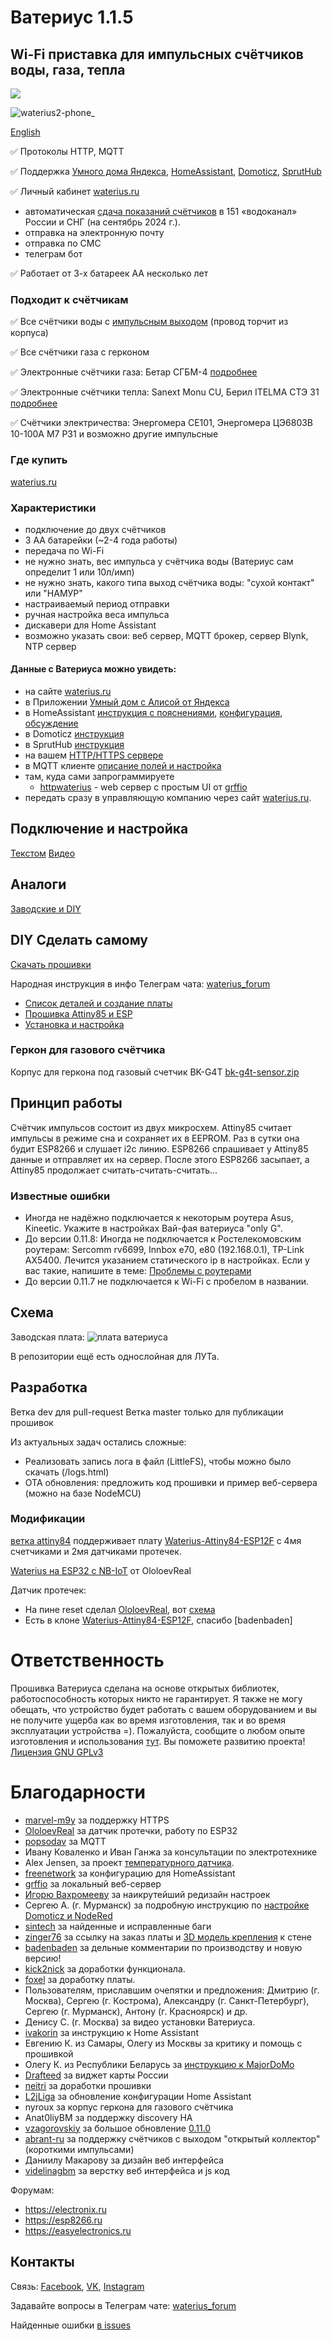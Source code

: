# Ватериус 1.1.5
## Wi-Fi приставка для импульсных счётчиков воды, газа, тепла

<a href="https://travis-ci.org/dontsovcmc/waterius" target="_blank"><img src="https://travis-ci.org/dontsovcmc/waterius.svg?branch=master"></a>

![waterius2-phone_](https://user-images.githubusercontent.com/3930496/149906477-6aa47cdd-f714-4546-85ff-5541c60260a2.jpeg)

[Еnglish](https://github.com/dontsovcmc/waterius/blob/master/English.md)

✅ Протоколы HTTP, MQTT

✅ Поддержка <a href="https://yandex.ru/alice/smart-home" targe="_blank">Умного дома Яндекса</a>, <a href="https://www.home-assistant.io/" targe="_blank">HomeAssistant</a>,  <a href="https://www.hackster.io/dontsovcmc/domoticz-4346d5" targe="_blank">Domoticz</a>, <a href="https://spruthub.ru" targe="_blank">SprutHub</a> 

✅ Личный кабинет <a href="https://waterius.ru?utm_source=github&utm_medium=link&utm_campaign=github_16092021&utm_content=github&utm_term=github" target="_blank">waterius.ru</a>

- автоматическая <a href="https://waterius.ru?utm_source=github&utm_medium=link&utm_campaign=github_16092021&utm_content=github&utm_term=github" target="_blank">сдача показаний счётчиков</a> в 151 «водоканал» России и СНГ (на сентябрь 2024 г.).
- отправка на электронную почту
- отправка по СМС 
- телеграм бот

✅ Работает от 3-х батареек АА несколько лет

### Подходит к счётчикам
✅ Все счётчики воды с [импульсным выходом](https://github.com/dontsovcmc/waterius/issues/65) (провод торчит из корпуса)

✅ Все счётчики газа с герконом

✅ Электронные счётчики газа: Бетар СГБМ-4 [подробнее](https://github.com/dontsovcmc/waterius/issues/233)

✅ Электронные счётчики тепла: Sanext Monu CU, Берил ITELMA СТЭ 31 [подробнее](https://github.com/dontsovcmc/waterius/issues/233)

✅ Счётчики электричества: Энергомера CE101, Энергомера ЦЭ6803В 10-100А М7 Р31 и возможно другие импульсные


### Где купить

[waterius.ru](https://waterius.ru?utm_source=github&utm_medium=link&utm_campaign=github_16092021&utm_content=github&utm_term=github)

### Характеристики
- подключение до двух счётчиков
- 3 АА батарейки (~2-4 года работы)
- передача по Wi-Fi
- не нужно знать, вес импульса у счётчика воды (Ватериус сам определит 1 или 10л/имп)
- не нужно знать, какого типа выход счётчика воды: "сухой контакт" или "НАМУР"
- настраиваемый период отправки
- ручная настройка веса импульса
- дискавери для Home Assistant
- возможно указать свои: веб сервер, MQTT брокер, сервер Blynk, NTP сервер

#### Данные с Ватериуса можно увидеть:
* на сайте <a href="https://waterius.ru?utm_source=github&utm_medium=link&utm_campaign=github_16092021&utm_content=github&utm_term=github">waterius.ru</a>
* в Приложении <a href="https://yandex.ru/alice/smart-home">Умный дом с Алисой от Яндекса</a>
* в HomeAssistant [инструкция с пояснениями](Home_Assistant_setup.md), [конфигурация](https://github.com/dontsovcmc/waterius/blob/master/homeassistant.configuration.yaml), [обсуждение](https://github.com/dontsovcmc/waterius/issues/86)
* в Domoticz [инструкция](https://www.hackster.io/dontsovcmc/domoticz-4346d5)
* в SprutHub [инструкция](https://wiki.spruthub.ru/%D0%A1%D0%BE%D0%B7%D0%B4%D0%B0%D0%BD%D0%B8%D0%B5_%D0%BA%D0%BE%D0%BD%D1%82%D1%80%D0%BE%D0%BB%D0%BB%D0%B5%D1%80%D0%B0_MQTT)
* на вашем [HTTP/HTTPS сервере](https://github.com/dontsovcmc/waterius/blob/master/Export.md#%D0%BD%D0%B0%D1%81%D1%82%D1%80%D0%BE%D0%B9%D0%BA%D0%B0-%D0%BE%D1%82%D0%BF%D1%80%D0%B0%D0%B2%D0%BA%D0%B8-%D0%BF%D0%BE-http-%D1%81%D0%B2%D0%BE%D0%B9-%D1%81%D0%B5%D1%80%D0%B2%D0%B5%D1%80)
* в MQTT клиенте [описание полей и настройка](https://github.com/dontsovcmc/waterius/blob/master/Export.md#настройка-отправки-по-mqtt)
* там, куда сами запрограммируете
  * [httpwaterius](https://github.com/grffio/httpwaterius) - web сервер с простым UI от [grffio](https://github.com/grffio)
* передать сразу в управляющую компанию через сайт [waterius.ru](https://waterius.ru?utm_source=github&utm_medium=link&utm_campaign=github_16092021&utm_content=github&utm_term=github).

## Подключение и настройка
[Текстом](http://waterius.ru/manual?utm_source=github)
[Видео](https://www.youtube.com/watch?v=dsmIdWbqJ58)

## Аналоги
[Заводские и DIY](https://github.com/dontsovcmc/waterius/issues/10)

## DIY Сделать самому
[Скачать прошивки](https://github.com/dontsovcmc/waterius/releases)

Народная инструкция в инфо Телеграм чата: [waterius_forum](https://t.me/waterius_forum)
- [Список деталей и создание платы](https://github.com/dontsovcmc/waterius/blob/master/Making.md)
- [Прошивка Attiny85 и ESP](https://github.com/dontsovcmc/waterius/blob/master/Firmware.md) 
- [Установка и настройка](https://github.com/dontsovcmc/waterius/blob/master/Setup.md) 

### Геркон для газового счётчика
Корпус для геркона под газовый счетчик BK-G4T [bk-g4t-sensor.zip](https://github.com/dontsovcmc/waterius/files/10365883/bk-g4t-sensor.zip)

## Принцип работы
Счётчик импульсов состоит из двух микросхем. Attiny85 считает импульсы в режиме сна и сохраняет их в EEPROM. Раз в сутки она будит ESP8266 и слушает i2c линию. ESP8266 спрашивает у Attiny85 данные и отправляет их на сервер. После этого ESP8266 засыпает, а Attiny85 продолжает считать-считать-считать...

### Известные ошибки
- Иногда не надёжно подключается к некоторым роутера Asus, Kineetic. Укажите в настройках Вай-фая ватериуса "only G". 
- До версии 0.11.8: Иногда не подключается к Ростелекомовским роутерам: Sercomm rv6699, Innbox e70, e80 (192.168.0.1), TP-Link AX5400. Лечится указанием статического ip в настройках. Если у вас такие, напишите в теме: [Проблемы с роутерами](https://github.com/dontsovcmc/waterius/issues/131)
- До версии 0.11.7 не подключается к Wi-Fi с пробелом в названии.

## Схема
Заводская плата:
![плата ватериуса](https://github.com/dontsovcmc/waterius/blob/master/Board/board_3_3.jpg)

В репозитории ещё есть однослойная для ЛУТа.

## Разработка 
Ветка dev для pull-request
Ветка master только для публикации прошивок

Из актуальных задач остались сложные:
- Реализовать запись лога в файл (LittleFS), чтобы можно было скачать (/logs.html)
- OTA обновления: предложить код прошивки и пример веб-сервера (можно на базе NodeMCU)

### Модификации
[ветка attiny84](https://github.com/dontsovcmc/waterius/tree/attiny84) поддерживает плату [Waterius-Attiny84-ESP12F](https://github.com/badenbaden/Waterius-Attiny84-ESP12F) с 4мя счетчиками и 2мя датчиками протечек.

[Waterius на ESP32 с NB-IoT](https://github.com/OloloevReal/Waterius32) от OloloevReal

Датчик протечек:
- На пине reset сделал [OloloevReal](https://github.com/OloloevReal), вот [схема](https://github.com/dontsovcmc/waterius/issues/51)
- Есть в клоне [Waterius-Attiny84-ESP12F](https://github.com/badenbaden/Waterius-Attiny84-ESP12F), спасибо [badenbaden]

# Ответственность
Прошивка Ватериуса сделана на основе открытых библиотек, работоспособность которых никто не гарантирует. Я также не могу обещать, что устройство будет работать с вашем оборудованием и вы не получите ущерба как во время изготовления, так и во время эксплуатации устройства =). Пожалуйста, сообщите о любом опыте изготовления и использования [тут](https://github.com/dontsovcmc/waterius/issues). Вы поможете развитию проекта! 
[Лицензия GNU GPLv3](https://github.com/dontsovcmc/waterius/blob/master/LICENSE)

# Благодарности
- [marvel-m9y](https://github.com/marvel-m9y) за поддержку HTTPS
- [OloloevReal](https://github.com/OloloevReal) за датчик протечки, работу по ESP32
- [popsodav](https://github.com/popsodav) за MQTT
- Ивану Коваленко и Иван Ганжа за консультации по электротехнике
- Alex Jensen, за проект [температурного датчика](https://www.cron.dk/esp8266-on-batteries-for-years-part-1).
- [freenetwork](https://github.com/freenetwork) за конфигурацию для HomeAssistant
- [grffio](https://github.com/grffio) за локальный веб-сервер
- [Игорю Вахромееву](http://vakhromeev.com) за наикрутейший редизайн настроек
- Сергею А. (г. Мурманск) за подробную инструкцию по [настройке Domoticz и NodeRed](https://www.hackster.io/dontsovcmc/domoticz-4346d5)
- [sintech](https://github.com/sintech) за найденные и исправленные баги
- [zinger76](https://github.com/zinger76) за ссылку на заказ платы и [3D модель крепления](https://github.com/dontsovcmc/waterius/blob/master/wall-mount/wall_mount.md) к стене
- [badenbaden](https://github.com/badenbaden) за дельные комментарии по производству и новую версию!
- [kick2nick](https://github.com/kick2nick) за доработки функционала.
- [foxel](https://github.com/foxel) за доработку платы.
- Пользователям, приславшим очепятки и предложения: Дмитрию (г. Москва), Сергею (г. Кострома), Александру (г. Санкт-Петербург), Сергею (г. Мурманск), Антону (г. Красноярск) и др.
- Денису С. (г. Москва) за видео установки Ватериуса.
- [ivakorin](https://github.com/ivakorin) за инструкцию к Home Assistant
- Евгению К. из Самары, Олегу из Москвы за критику и помощь с прошивкой
- Олегу К. из Республики Беларусь за [инструкцию к MajorDoMo](https://mjdm.ru/forum/viewtopic.php?p=129000#p129000)
- [Drafteed](https://github.com/Drafteed) за виджет карты России
- [neitri](https://github.com/neitri) за доработки прошивки
- [L2jLiga](https://github.com/L2jLiga) за обновление конфигурации Home Assistant
- nyroux за корпус геркона для газового счётчика
- Anat0liyBM за поддержку discovery HA
- [vzagorovskiy](https://github.com/vzagorovskiy) за большое обновление [0.11.0](https://github.com/dontsovcmc/waterius/releases/tag/0.11.0-beta)
- [abrant-ru](https://github.com/abrant-ru) за поддержку счётчиков с выходом "открытый коллектор" (короткими импульсами)
- Даниилу Макарову за дизайн веб интерфейса
- [videlinagbm](https://github.com/videlinagbm) за верстку веб интерфейса и js код

Форумам: 
- https://electronix.ru
- https://esp8266.ru
- https://easyelectronics.ru

## Контакты

Связь: [Facebook](https://www.facebook.com/waterius), [VK](https://vk.com/waterius1), [Instagram](https://www.instagram.com/waterius.ru/)

Задавайте вопросы в Телеграм чате: [waterius_forum](https://t.me/waterius_forum)

Найденные ошибки [в issues](https://github.com/dontsovcmc/waterius/issues)
